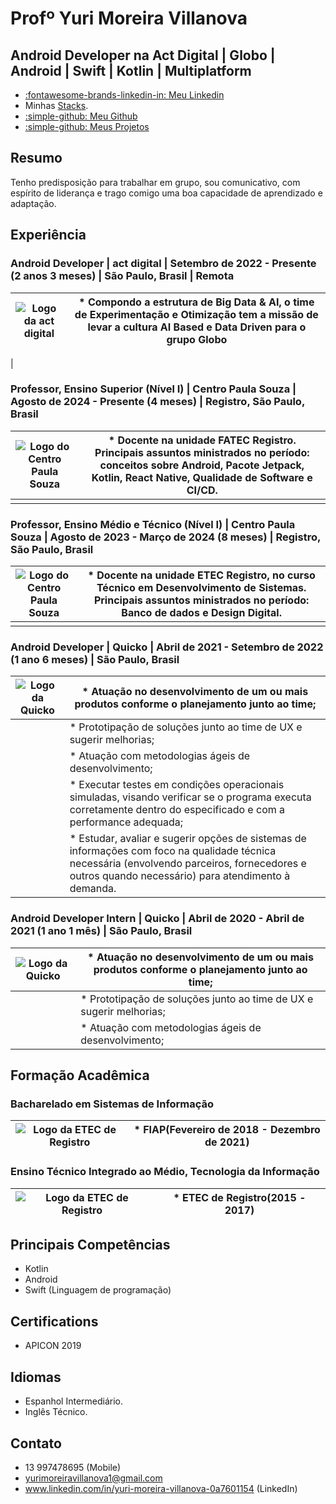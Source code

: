 # Profº Yuri Moreira Villanova

## Android Developer na Act Digital | Globo | Android | Swift | Kotlin | Multiplatform

<div class="grid cards" markdown>

- <a href="https://www.linkedin.com/in/yuri-moreira-villanova-0a7601154/">:fontawesome-brands-linkedin-in: Meu Linkedin  </a>
- Minhas [Stacks](https://fatec-registro-yuri-villanova.github.io/docs/).
- <a href="https://www.linkedin.com/in/yuri-moreira-villanova-0a7601154/">:simple-github: Meu Github </a>
- <a href="https://github.com/negoNegoso/projeto-portifolio-online/">:simple-github: Meus Projetos </a>
</div>

## Resumo

Tenho predisposição para trabalhar em grupo, sou comunicativo, com espírito de liderança e trago comigo uma boa capacidade de aprendizado e adaptação.

## Experiência

### Android Developer | act digital | Setembro de 2022 - Presente (2 anos 3 meses) | São Paulo, Brasil | Remota

| ![Logo da act digital](https://media.licdn.com/dms/image/v2/D4D0BAQHFw2s-MG7LLg/company-logo_100_100/company-logo_100_100/0/1718210893853/act_digital_logo?e=1738800000&v=beta&t=WObigK0ffa4cSQaAnfiiaUpGppbsX1wdIzOdGXK6pKo) | * Compondo a estrutura de Big Data & AI, o time de Experimentação e Otimização tem a missão de levar a cultura AI Based e Data Driven para o grupo Globo
|---|---|
| 

### Professor, Ensino Superior (Nível I) | Centro Paula Souza | Agosto de 2024 - Presente (4 meses) | Registro, São Paulo, Brasil

| ![Logo do Centro Paula Souza](https://media.licdn.com/dms/image/v2/D4D0BAQEP6sx0P3Cjjg/company-logo_100_100/company-logo_100_100/0/1728480779424/centropaulasouza_logo?e=1738800000&v=beta&t=r0K_oc_sXtp9V6UVuYEIPRyMyD7PPfOgQ9RAeQ8CnhQ) | * Docente na unidade FATEC Registro. Principais assuntos ministrados no período: conceitos sobre Android, Pacote Jetpack, Kotlin, React Native, Qualidade de Software e CI/CD.
|---|---|
| |

### Professor, Ensino Médio e Técnico (Nível I) | Centro Paula Souza | Agosto de 2023 - Março de 2024 (8 meses) | Registro, São Paulo, Brasil

| ![Logo do Centro Paula Souza](https://media.licdn.com/dms/image/v2/D4D0BAQEP6sx0P3Cjjg/company-logo_100_100/company-logo_100_100/0/1728480779424/centropaulasouza_logo?e=1738800000&v=beta&t=r0K_oc_sXtp9V6UVuYEIPRyMyD7PPfOgQ9RAeQ8CnhQ) | * Docente na unidade ETEC Registro, no curso Técnico em Desenvolvimento de Sistemas. Principais assuntos ministrados no período: Banco de dados e Design Digital.
|---|---|
| |

### Android Developer | Quicko | Abril de 2021 - Setembro de 2022 (1 ano 6 meses) | São Paulo, Brasil

| ![Logo da Quicko](https://media.licdn.com/dms/image/v2/C4E0BAQEIPv3qwKsZmg/company-logo_100_100/company-logo_100_100/0/1630621200161/quicko_app_logo?e=1738800000&v=beta&t=WHMJ2jB-g-81yMdBoVEoDyVWrqsXWV0MjmHvEbXyS_4) | * Atuação no desenvolvimento de um ou mais produtos conforme o planejamento junto ao time;
|---|---|
| | * Prototipação de soluções junto ao time de UX e sugerir melhorias;
| | * Atuação com metodologias ágeis de desenvolvimento;
| | * Executar testes em condições operacionais simuladas, visando verificar se o programa executa corretamente dentro do especificado e com a performance adequada;
| | * Estudar, avaliar e sugerir opções de sistemas de informações com foco na qualidade técnica necessária (envolvendo parceiros, fornecedores e outros quando necessário) para atendimento à demanda.

### Android Developer Intern | Quicko | Abril de 2020 - Abril de 2021 (1 ano 1 mês) | São Paulo, Brasil

| ![Logo da Quicko](https://media.licdn.com/dms/image/v2/C4E0BAQEIPv3qwKsZmg/company-logo_100_100/company-logo_100_100/0/1630621200161/quicko_app_logo?e=1738800000&v=beta&t=WHMJ2jB-g-81yMdBoVEoDyVWrqsXWV0MjmHvEbXyS_4) | * Atuação no desenvolvimento de um ou mais produtos conforme o planejamento junto ao time;
|---|---|
| | * Prototipação de soluções junto ao time de UX e sugerir melhorias;
| | * Atuação com metodologias ágeis de desenvolvimento;


## Formação Acadêmica

### Bacharelado em Sistemas de Informação

| ![Logo da ETEC de Registro](https://media.licdn.com/dms/image/v2/C4D0BAQFGUHRJ26bFDw/company-logo_100_100/company-logo_100_100/0/1631312349936?e=1738800000&v=beta&t=ue37yDcoVm_PRtTNm041Mlgav8eO0C_iZJhiy7JfBPQ) | *  FIAP(Fevereiro de 2018 - Dezembro de 2021)
|---|---|


### Ensino Técnico Integrado ao Médio, Tecnologia da Informação

| ![Logo da ETEC de Registro](https://media.licdn.com/dms/image/v2/C4E0BAQEIPv3qwKsZmg/company-logo_100_100/company-logo_100_100/0/1630621200161/quicko_app_logo?e=1738800000&v=beta&t=WHMJ2jB-g-81yMdBoVEoDyVWrqsXWV0MjmHvEbXyS_4) | *  ETEC de Registro(2015 - 2017)
|---|---|

## Principais Competências

* Kotlin
* Android
* Swift (Linguagem de programação)

## Certifications

* APICON 2019

## Idiomas

* Espanhol Intermediário.
* Inglês Técnico.

## Contato

* 13 997478695 (Mobile)
* yurimoreiravillanova1@gmail.com
* www.linkedin.com/in/yuri-moreira-villanova-0a7601154 (LinkedIn)